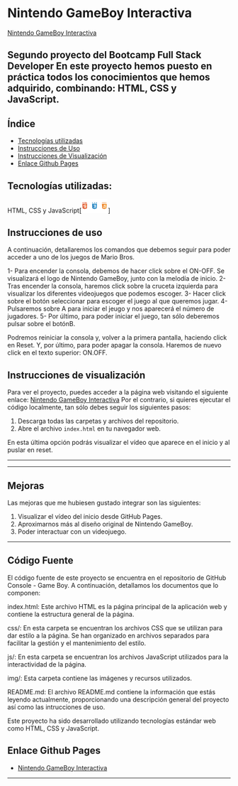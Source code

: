 #  Nintendo GameBoy Interactiva
[Nintendo GameBoy Interactiva](https://martaguillemolmos.github.io/console.gameboy/)
 
**Segundo proyecto del Bootcamp Full Stack Developer**
En este proyecto hemos puesto en práctica todos los conocimientos que hemos adquirido, combinando: HTML, CSS y JavaScript.
---




## Índice

- [Tecnologías utilizadas](#tecnologías-utilizadas)
- [Instrucciones de Uso](#instrucciones-de-uso)
- [Instrucciones de Visualización](#instrucciones-de-visualización)
- [Enlace Github Pages](#enlace-github-pages)

## Tecnologías utilizadas:

HTML, CSS y JavaScript[<img src="img/tecnologia.png" width="60">]

## Instrucciones de uso

A continuación, detallaremos los comandos que debemos seguir para poder acceder a uno de los juegos de Mario Bros.

1- Para encender la consola, debemos de hacer click sobre el ON-OFF. Se visualizará el logo de Nintendo GameBoy, junto con la melodía de inicio.
2- Tras encender la consola, haremos click sobre la cruceta izquierda para visualizar los diferentes videojuegos que podemos escoger.
3- Hacer click sobre el botón seleccionar para escoger el juego al que queremos jugar.
4- Pulsaremos sobre A para iniciar el jeugo y nos aparecerá el número de jugadores.
5- Por último, para poder iniciar el juego, tan sólo deberemos pulsar sobre el botónB.

Podremos reiniciar la consola y, volver a la primera pantalla, haciendo click en Reset. Y, por último, para poder apagar la consola. Haremos de nuevo click en el texto superior: ON.OFF.


## Instrucciones de visualización
Para ver el proyecto, puedes acceder a la página web visitando el siguiente enlace: [Nintendo GameBoy Interactiva](https://martaguillemolmos.github.io/console.gameboy/)
Por el contrario, si quieres ejecutar el código localmente, tan sólo debes seguir los siguientes pasos:
1. Descarga todas las carpetas y archivos del repositorio.
2. Abre el archivo `index.html` en tu navegador web.

En esta última opción podrás visualizar el vídeo que aparece en el inicio y al puslar en reset.



---

---

## Mejoras 
Las mejoras que me hubiesen gustado integrar son las siguientes:
1. Visualizar el vídeo del inicio desde GitHub Pages.
2. Aproximarnos más al diseño original de Nintendo GameBoy.
3. Poder interactuar con un videojuego.


---

## Código Fuente
El código fuente de este proyecto se encuentra en el repositorio de GitHub Console - Game Boy. A continuación, detallamos los documentos que lo componen:

index.html: Este archivo HTML es la página principal de la aplicación web y contiene la estructura general de la página.

css/: En esta carpeta se encuentran los archivos CSS que se utilizan para dar estilo a la página. Se han organizado en archivos separados para facilitar la gestión y el mantenimiento del estilo.

js/: En esta carpeta se encuentran los archivos JavaScript utilizados para la interactividad de la página.

img/: Esta carpeta contiene las imágenes y recursos utilizados.

README.md: El archivo README.md contiene la información que estás leyendo actualmente, proporcionando una descripción general del proyecto así como las intrucciones de uso.

Este proyecto ha sido desarrollado utilizando tecnologías estándar web como HTML, CSS y JavaScript.

## Enlace Github Pages

-  [Nintendo GameBoy Interactiva](https://martaguillemolmos.github.io/console.gameboy/)
---
